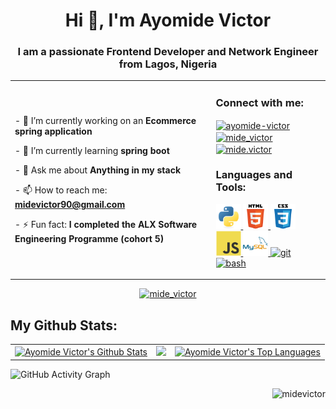 <h1 align="center">Hi 👋, I'm Ayomide Victor</h1>
<h3 align="center">I am a passionate Frontend Developer and Network Engineer from Lagos, Nigeria</h3>

<table>
  <tr>
    <td>
      <p>- 🔭 I’m currently working on an <b>Ecommerce spring application</b></p>
      <p>- 🌱 I’m currently learning <b>spring boot</b></p>
      <p>- 💬 Ask me about <b>Anything in my stack</b></p>
      <p>- 📫 How to reach me: <b><a href=mailto:midevictor90@gmail.com alt=email>midevictor90@gmail.com</a></b></p>
      <p>- ⚡ Fun fact: <b>I completed the ALX Software Engineering Programme (cohort 5)</b></p>
    </td>
    <td>
      <h3 align="left">Connect with me:</h3>
      <p align="left">
      <a href="https://linkedin.com/in/ayomide-victor" target="blank"><img align="center" src="https://raw.githubusercontent.com/rahuldkjain/github-profile-readme-generator/master/src/images/icons/Social/linked-in-alt.svg" alt="ayomide-victor" height="30" width="40" /></a>
      <a href="https://twitter.com/mide_victor" target="blank"><img align="center" src="https://raw.githubusercontent.com/rahuldkjain/github-profile-readme-generator/master/src/images/icons/Social/twitter.svg" alt="mide_victor" height="30" width="40" /></a>
      <a href="https://instagram.com/mide.victor" target="blank"><img align="center" src="https://raw.githubusercontent.com/rahuldkjain/github-profile-readme-generator/master/src/images/icons/Social/instagram.svg" alt="mide.victor" height="30" width="40" /></a>
      </p>
      <h3 align="left">Languages and Tools:</h3>
      <p align="left"> 
      <a href="https://www.python.org" target="_blank" rel="noreferrer"> <img src="https://raw.githubusercontent.com/devicons/devicon/master/icons/python/python-original.svg" alt="python" width="40" height="40"/> </a> 
      <a href="https://www.w3.org/html/" target="_blank" rel="noreferrer"> <img src="https://raw.githubusercontent.com/devicons/devicon/master/icons/html5/html5-original-wordmark.svg" alt="html5" width="40" height="40"/> </a> 
      <a href="https://www.w3schools.com/css/" target="_blank" rel="noreferrer"> <img src="https://raw.githubusercontent.com/devicons/devicon/master/icons/css3/css3-original-wordmark.svg" alt="css3" width="40" height="40"/> </a> 
      <a href="https://developer.mozilla.org/en-US/docs/Web/JavaScript" target="_blank" rel="noreferrer"> <img src="https://raw.githubusercontent.com/devicons/devicon/master/icons/javascript/javascript-original.svg" alt="javascript" width="40" height="40"/> </a> 
      <a href="https://www.mysql.com/" target="_blank" rel="noreferrer"> <img src="https://raw.githubusercontent.com/devicons/devicon/master/icons/mysql/mysql-original-wordmark.svg" alt="mysql" width="40" height="40"/> </a> 
      <a href="https://git-scm.com/" target="_blank" rel="noreferrer"> <img src="https://www.vectorlogo.zone/logos/git-scm/git-scm-icon.svg" alt="git" width="40" height="40"/> </a>
      <a href="https://www.gnu.org/software/bash/" target="_blank" rel="noreferrer"> <img src="https://www.vectorlogo.zone/logos/gnu_bash/gnu_bash-icon.svg" alt="bash" width="40" height="40"/> </a>  
      </p>    
    </td>
  </tr>
</table>

<p align="center"> <a href="https://twitter.com/mide_victor" target="blank"><img src="https://img.shields.io/twitter/follow/mide_victor?logo=twitter&style=for-the-badge" alt="mide_victor" /></a> </p>

## My Github Stats:

<table>
  <tr>
    <td>
       <a href="https://github.com/midevictor"><img alt="Ayomide Victor's Github Stats" src="https://github-readme-stats.vercel.app/api?username=midevictor&show_icons=true&count_private=true&theme=react&hide_border=true&bg_color=1d2a3a" /></a>
    </td>
    <td>
       <a href="http://www.github.com/midevictor"><img src="https://github-readme-streak-stats.herokuapp.com/?user=midevictor&stroke=ffffff&background=1d2a3a&ring=5BCDEC&fire=5BCDEC&currStreakNum=ffffff&currStreakLabel=5BCDEC&sideNums=ffffff&sideLabels=ffffff&dates=ffffff&hide_border=true" /></a>
    </td>
    <td>
      <a href="https://github.com/midevictor"><img alt="Ayomide Victor's Top Languages" src="https://github-readme-stats.vercel.app/api/top-langs/?username=midevictor&langs_count=6&count_private=true&layout=compact&theme=react&hide_border=true&bg_color=1d2a3a"/></a>
    </td>
  </tr>
</table>

![GitHub Activity Graph](https://activity-graph.herokuapp.com/graph?username=midevictor&bg_color=1d2a3a&color=5BCDEC&line=5BCDEC&point=FFFFFF&hide_border=true)

<p align="right"> <img src="https://komarev.com/ghpvc/?username=midevictor&label=Profile%20views&color=0e75b6&style=flat" alt="midevictor" /> </p>


<!--
<p><img align="left" src="https://github-readme-stats.vercel.app/api/top-langs?username=midevictor&show_icons=true&locale=en&layout=compact" alt="midevictor" /></p>
<p>&nbsp;<img align="center" src="https://github-readme-stats.vercel.app/api?username=midevictor&show_icons=true&locale=en" alt="midevictor" /></p>
<p><img align="center" src="https://github-readme-streak-stats.herokuapp.com/?user=midevictor&" alt="midevictor" /></p>
-->

<!--<p align="left"> <a href="https://github.com/ryo-ma/github-profile-trophy"><img src="https://github-profile-trophy.vercel.app/?username=midevictor" alt="midevictor" /></a> </p>-->
